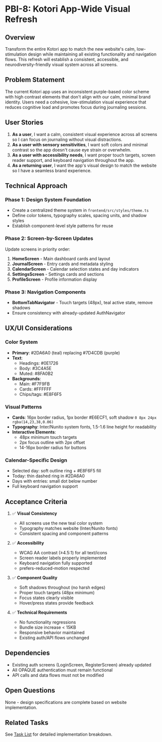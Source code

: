 # PBI-8: Kotori App-Wide Visual Refresh

## Overview

Transform the entire Kotori app to match the new website's calm, low-stimulation design while maintaining all existing functionality and navigation flows. This refresh will establish a consistent, accessible, and neurodiversity-friendly visual system across all screens.

## Problem Statement

The current Kotori app uses an inconsistent purple-based color scheme with high contrast elements that don't align with our calm, minimal brand identity. Users need a cohesive, low-stimulation visual experience that reduces cognitive load and promotes focus during journaling sessions.

## User Stories

1. **As a user**, I want a calm, consistent visual experience across all screens so I can focus on journaling without visual distractions.
2. **As a user with sensory sensitivities**, I want soft colors and minimal contrast so the app doesn't cause eye strain or overwhelm.
3. **As a user with accessibility needs**, I want proper touch targets, screen reader support, and keyboard navigation throughout the app.
4. **As a returning user**, I want the app's visual design to match the website so I have a seamless brand experience.

## Technical Approach

### Phase 1: Design System Foundation
- Create a centralized theme system in `frontend/src/styles/theme.ts`
- Define color tokens, typography scales, spacing units, and shadow styles
- Establish component-level style patterns for reuse

### Phase 2: Screen-by-Screen Updates
Update screens in priority order:
1. **HomeScreen** - Main dashboard cards and layout
2. **JournalScreen** - Entry cards and metadata styling
3. **CalendarScreen** - Calendar selection states and day indicators
4. **SettingsScreen** - Settings cards and sections
5. **ProfileScreen** - Profile information display

### Phase 3: Navigation Components
- **BottomTabNavigator** - Touch targets (48px), teal active state, remove shadows
- Ensure consistency with already-updated AuthNavigator

## UX/UI Considerations

### Color System
- **Primary**: #2DA6A0 (teal) replacing #7D4CDB (purple)
- **Text**: 
  - Headings: #0E1726
  - Body: #3C4A5E
  - Muted: #8FA0B2
- **Backgrounds**:
  - Main: #F7F9FB
  - Cards: #FFFFFF
  - Chips/tags: #E8F6F5

### Visual Patterns
- **Cards**: 16px border radius, 1px border #E6ECF1, soft shadow `0 8px 24px rgba(14,23,38,0.06)`
- **Typography**: Inter/Nunito system fonts, 1.5-1.6 line height for readability
- **Interactive Elements**: 
  - 48px minimum touch targets
  - 2px focus outline with 2px offset
  - 14-16px border radius for buttons

### Calendar-Specific Design
- Selected day: soft outline ring + #E8F6F5 fill
- Today: thin dashed ring in #2DA6A0
- Days with entries: small dot below number
- Full keyboard navigation support

## Acceptance Criteria

1. ✅ **Visual Consistency**
   - All screens use the new teal color system
   - Typography matches website (Inter/Nunito fonts)
   - Consistent spacing and component patterns

2. ✅ **Accessibility**
   - WCAG AA contrast (≥4.5:1) for all text/icons
   - Screen reader labels properly implemented
   - Keyboard navigation fully supported
   - prefers-reduced-motion respected

3. ✅ **Component Quality**
   - Soft shadows throughout (no harsh edges)
   - Proper touch targets (48px minimum)
   - Focus states clearly visible
   - Hover/press states provide feedback

4. ✅ **Technical Requirements**
   - No functionality regressions
   - Bundle size increase < 15KB
   - Responsive behavior maintained
   - Existing auth/API flows unchanged

## Dependencies

- Existing auth screens (LoginScreen, RegisterScreen) already updated
- All OPAQUE authentication must remain functional
- API calls and data flows must not be modified

## Open Questions

None - design specifications are complete based on website implementation.

## Related Tasks

See [Task List](./tasks.md) for detailed implementation breakdown.
